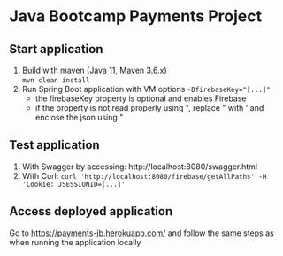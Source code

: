 # Java Bootcamp Payments Project

## Start application

1. Build with maven (Java 11, Maven 3.6.x)  
   `mvn clean install`
2. Run Spring Boot application with VM options `-DfirebaseKey="[...]"`
    - the firebaseKey property is optional and enables Firebase
    - if the property is not read properly using ", replace " with ' and enclose the json using "

## Test application

1. With Swagger by accessing: http://localhost:8080/swagger.html
2. With Curl: `curl 'http://localhost:8080/firebase/getAllPaths' -H 'Cookie: JSESSIONID=[...]'`

## Access deployed application

Go to https://payments-jb.herokuapp.com/ and follow the same steps as when running the application locally 